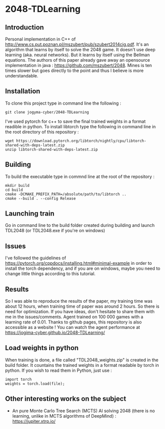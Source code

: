 # 2048-TDLearning
## Introduction
Personal implementation in C++ of http://www.cs.put.poznan.pl/mszubert/pub/szubert2014cig.pdf. It's an algorithm that learns by itself to solve the 2048 game. It doesn't use deep learning (aka. neural networks). But it learns by itself using the Bellman equations.
The authors of this paper already gave away an opensource implementation in java : https://github.com/mszubert/2048. Mines is ten times slower but goes directly to the point and thus I believe is more understandable.

## Installation
To clone this project type in command line the following :
```
git clone jogyma-cyber/2048-TDLearning
```

I've used pytorch for c++ to save the final trained weights in a format readible in python. To install libtorch type the following in command line in the root directory of this repository :
```
wget https://download.pytorch.org/libtorch/nightly/cpu/libtorch-shared-with-deps-latest.zip
unzip libtorch-shared-with-deps-latest.zip
```

## Building
To build the executable type in commnd line at the root of the repository :
```
mkdir build
cd build
cmake -DCMAKE_PREFIX_PATH=/absolute/path/to/libtorch ..
cmake --build . --config Release
```

## Launching train
Go in command line to the build folder created during building and launch TDL2048 (or TDL2048.exe if you're on windows)

## Issues
I've followed the guidelines of https://pytorch.org/cppdocs/installing.html#minimal-example in order to install the torch dependency, and if you are on windows, maybe you need to change little things according to this tutorial.

## Results
So I was able to reproduce the results of the paper, my training time was about 12 hours, when training time of paper was around 2 hours. So there is need for optimization. If you have ideas, don't hesitate to share them with me in the issues/comments. Agent trained on 100 000 games with a learning rate of 0.01. Thanks to github pages, this repository is also accessible as a website ! You can watch the agent performance at https://jogima-cyber.github.io/2048-TDLearning/ 

## Load weights in python
When training is done, a file called "TDL2048_weights.zip" is created in the build folder. It countains the trained weights in a format readable by torch in python. If you wish to read them in Python, just use :
```
import torch
weights = torch.load(file);
```
## Other interesting works on the subject
 - An pure Monte Carlo Tree Search (MCTS) AI solving 2048 (there is no learning, unlike in MCTS algorithms of DeepMind) : https://jupiter.xtrp.io/
